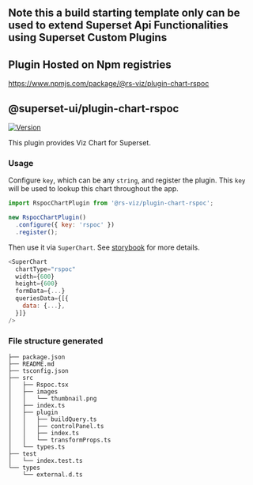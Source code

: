 ## Note this a build starting template only can be used to extend Superset Api Functionalities using Superset Custom Plugins 

## Plugin Hosted on Npm registries
https://www.npmjs.com/package/@rs-viz/plugin-chart-rspoc

## @superset-ui/plugin-chart-rspoc

[![Version](https://img.shields.io/npm/v/@rs-viz/plugin-chart-rspoc.svg?style=flat-square)](https://www.npmjs.com/package/@superset-ui/plugin-chart-rspoc)

This plugin provides Viz Chart for Superset.

### Usage

Configure `key`, which can be any `string`, and register the plugin. This `key` will be used to lookup this chart throughout the app.

```js
import RspocChartPlugin from '@rs-viz/plugin-chart-rspoc';

new RspocChartPlugin()
  .configure({ key: 'rspoc' })
  .register();
```

Then use it via `SuperChart`. See [storybook](https://apache-superset.github.io/superset-ui/?selectedKind=plugin-chart-rspoc) for more details.

```js
<SuperChart
  chartType="rspoc"
  width={600}
  height={600}
  formData={...}
  queriesData={[{
    data: {...},
  }]}
/>
```

### File structure generated

```
├── package.json
├── README.md
├── tsconfig.json
├── src
│   ├── Rspoc.tsx
│   ├── images
│   │   └── thumbnail.png
│   ├── index.ts
│   ├── plugin
│   │   ├── buildQuery.ts
│   │   ├── controlPanel.ts
│   │   ├── index.ts
│   │   └── transformProps.ts
│   └── types.ts
├── test
│   └── index.test.ts
└── types
    └── external.d.ts
```